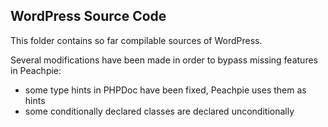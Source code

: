 ## WordPress Source Code

This folder contains so far compilable sources of WordPress.

Several modifications have been made in order to bypass missing features in Peachpie:
- some type hints in PHPDoc have been fixed, Peachpie uses them as hints
- some conditionally declared classes are declared unconditionally